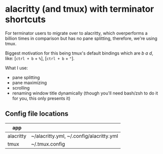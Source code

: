 # alacritty (and tmux) with terminator shortcuts

For terminator users to migrate over to alacritty, which overperforms a billion times in comparison but has no pane splitting, therefore, we're using tmux.


Biggest motivation for this being tmux's default bindings which are *b a d*, like: [`ctrl + b` + `%`], [`ctrl + b` + `"`].


What I use:
- pane splitting
- pane maximizing
- scrolling
- renaming window title dynamically (though you'll need bash/zsh to do it for you, this only presents it)

## Config file locations
| app       |                                          |
|-----------|------------------------------------------|
| alacritty | ~/alacritty.yml, ~/.config/alacritty.yml |
| tmux      | ~/.tmux.config                           |
